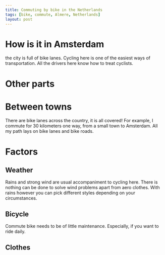 ```yaml
---
title: Commuting by bike in the Netherlands
tags: [bike, commute, Almere, Netherlands]
layout: post
---
```

# How is it in Amsterdam
the city is full of bike lanes. Cycling here is one of the easiest ways of transportation. All the drivers here know how to treat cyclists.
# Other parts

# Between towns
There are bike lanes across the country, it is all covered! For example, I commute for 30 kilometers one way, from a small town to Amsterdam. All my path lays on bike lanes and bike roads.

# Factors
## Weather
Rains and strong wind are usual accompaniment to cycling here. There is nothing can be done to solve wind problems apart from aero clothes.
With rains however you can pick different styles depending on your circumstances.

## Bicycle
Commute bike needs to be of little maintenance.
Especially, if you want to ride daily.
## Clothes
